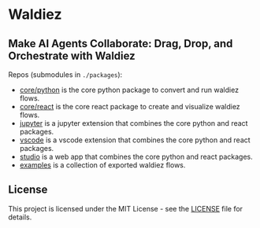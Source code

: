 # Waldiez

## Make AI Agents Collaborate: Drag, Drop, and Orchestrate with Waldiez

Repos (submodules in `./packages`):

- [core/python](https://github.com/waldiez/python) is the core python package to convert and run waldiez flows.
- [core/react](https://github.com/waldiez/react) is the core react package to create and visualize waldiez flows.
- [jupyter](https://github.com/waldiez/jupyter) is a jupyter extension that combines the core python and react packages.
- [vscode](https://github.com/waldiez/vscode) is a vscode extension that combines the core python and react packages.
- [studio](https://github.com/waldiez/studio) is a web app that combines the core python and react packages.
- [examples](https://github.com/waldiez/examples) is a collection of exported waldiez flows.

## License

This project is licensed under the MIT License - see the [LICENSE](https://github.com/waldiez/waldiez/blob/main/LICENSE) file for details.

